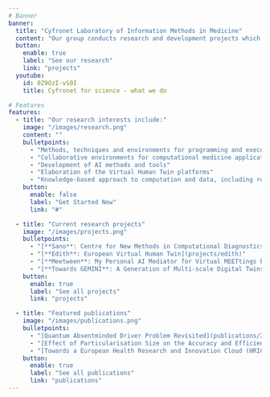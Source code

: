 ```yaml
---
# Banner
banner:
  title: "Cyfronet Laboratory of Information Methods in Medicine"
  content: "Our group conducts research and development projects which focus on utilisation of large data processing and high performance computing in computational science of all domains. With our ideas, technologies and tools we help other scientists to apply supercomputing and big data approaches to achieve new breakthroughs in science."
  button:
    enable: true
    label: "See our research"
    link: "projects"
  youtube:
    id: 0Z9OzI-vS0I
    title: Cyfronet for science - what we do

# Features
features:
  - title: "Our research interests include:"
    image: "/images/research.png"
    content: ""
    bulletpoints:
      - "Methods, techniques and environments for programming and execution of complex scientific applications on cluster, HPC and Cloud infrastructures,"
      - "Collaborative environments for computational medicine applications,"
      - "Development of AI methods and tools"
      - "Elaboration of the Virtual Human Twin platforms"
      - "Knowledge-based approach to computation and data, including registries, application monitoring"
    button:
      enable: false
      label: "Get Started Now"
      link: "#"

  - title: "Current research projects"
    image: "/images/projects.png"
    bulletpoints:
      - "[**Sano**: Centre for New Methods in Computational Diagnostics and Personalised Therapy](projects/sano)"
      - "[**Edith**: European Virtual Human Twin](projects/edith)"
      - "[**Meetween**: My Personal AI Mediator for Virtual MEETtings BetWEEN People](projects/meetween)"
      - "[**Towards GEMINI**: A Generation of Multi-scale Digital Twins of Ischaemic and Haemorrhagic Stroke Patients](projects/gemini)"
    button:
      enable: true
      label: "See all projects"
      link: "projects"

  - title: "Featured publications"
    image: "/images/publications.png"
    bulletpoints:
      - "[Quantum Absentminded Driver Problem Revisited](publications/2022-01-01_quantum_absentminded/)"
      - "[Effect of Particularisation Size on the Accuracy and Efficiency of a Multiscale Tumours' Growth Model](publications/2022-01-01_effect_of_particular/)"
      - "[Towards a European Health Research and Innovation Cloud (HRIC)](publications/2020-01-01_towards_a_european_h/)"
    button:
      enable: true
      label: "See all publications"
      link: "publications"
---
```

